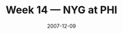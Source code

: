 ---
layout: game
title: Week 14 — NYG at PHI
season: 2007
game_id: 2007_14_NYG_PHI
week: 14
date: 2007-12-09
home_team: PHI
away_team: NYG
final_home: 13
final_away: 16
pbp_url: /assets/data/pbp/2007/2007_14_NYG_PHI.csv.gz
---